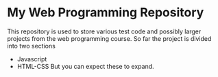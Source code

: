 # My Web Programming Repository 
This repository is used to store various test code and possibly larger projects from the web programming course. So far the project is divided into two sections 
* Javascript 
* HTML-CSS
But you can expect these to expand. 

